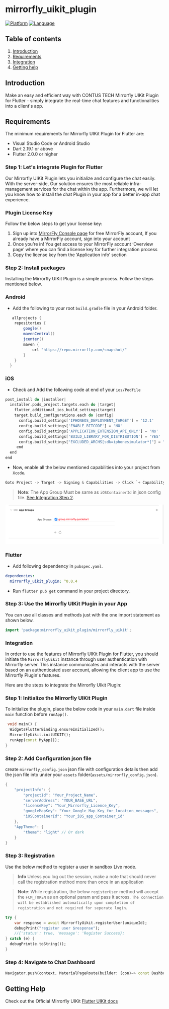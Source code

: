 # mirrorfly_uikit_plugin

[![Platform](https://img.shields.io/badge/platform-flutter-blue)](https://flutter.dev/)
[![Language](https://img.shields.io/badge/language-dart-blue)](https://dart.dev/)

## Table of contents

1. [Introduction](#Introduction)
1. [Requirements](#requirements)
1. [Integration](#Integration)
1. [Getting help](#getting-help)

## Introduction

Make an easy and efficient way with CONTUS TECH Mirrorfly UIKit Plugin for Flutter - simply integrate the real-time chat features and functionalities into a client's app.

## Requirements

The minimum requirements for Mirrorfly UIKit Plugin for Flutter are:

- Visual Studio Code or Android Studio
- Dart 2.19.1 or above
- Flutter 2.0.0 or higher

### Step 1: Let's integrate Plugin for Flutter

Our Mirrorfly UIKit Plugin lets you initialize and configure the chat easily. With the server-side, Our solution ensures the most reliable infra-management services for the chat within the app. Furthermore, we will let you know how to install the chat Plugin in your app for a better in-app chat experience.

### Plugin License Key
Follow the below steps to get your license key:

1. Sign up into [MirrorFly Console page](https://console.mirrorfly.com/register) for free MirrorFly account, If you already have a MirrorFly account, sign into your account
2. Once you’re in! You get access to your MirrorFly account ‘Overview page’ where you can find a license key for further integration process
3. Copy the license key from the ‘Application info’ section


### Step 2: Install packages

Installing the Mirrorfly UIKit Plugin is a simple process. Follow the steps mentioned below.


### Android

- Add the following to your root `build.gradle` file in your Android folder.

```gradle
   allprojects {
    repositories {
        google()
        mavenCentral()
        jcenter()
        maven {
            url "https://repo.mirrorfly.com/snapshot/"
        }
    }
  }
```

### iOS
 - Check and Add the following code at end of your `ios/Podfile`

```dart
post_install do |installer|
  installer.pods_project.targets.each do |target|
    flutter_additional_ios_build_settings(target)
    target.build_configurations.each do |config|
      config.build_settings['IPHONEOS_DEPLOYMENT_TARGET'] = '12.1'
      config.build_settings['ENABLE_BITCODE'] = 'NO'
      config.build_settings['APPLICATION_EXTENSION_API_ONLY'] = 'No'
      config.build_settings['BUILD_LIBRARY_FOR_DISTRIBUTION'] = 'YES'
      config.build_settings["EXCLUDED_ARCHS[sdk=iphonesimulator*]"] = "arm64"      
     end
  end
end
```
 - Now, enable all the below mentioned capabilities into your project from `Xcode`.

```dart
Goto Project -> Target -> Signing & Capabilities -> Click `+ Capability` at the top left corner -> Search for `App groups` and add the `App group capability`
```

> **Note**: The App Group Must be same as `iOSContainerId` in json config file. [See Integration Step 2](#Integration).

![ScreenShot](AppGroups-c9933d95df192665e1389f19ece4fd94.png)

### Flutter
 - Add following dependency in `pubspec.yaml`.

```yaml
dependencies:
  mirrorfly_uikit_plugin: ^0.0.4
```

- Run `flutter pub get` command in your project directory.

### Step 3: Use the Mirrorfly UIKit Plugin in your App

You can use all classes and methods just with the one import statement as shown below.

```dart
import 'package:mirrorfly_uikit_plugin/mirrorfly_uikit';
```

### Integration

In order to use the features of Mirrorfly UIKit Plugin for Flutter, you should initiate the `MirrorflyUikit` instance through user authentication with Mirrorfly server. This instance communicates and interacts with the server based on an authenticated user account, allowing the client app to use the Mirrorfly Plugin's features.

Here are the steps to integrate the Mirrorfly UIkit Plugin:

### Step 1: Initialize the Mirrorfly UIKit Plugin

To initialize the plugin, place the below code in your `main.dart` file inside `main` function before `runApp()`.

```dart
 void main() {
  WidgetsFlutterBinding.ensureInitialized();
  MirrorflyUikit.initUIKIT();
  runApp(const MyApp());
}
```

### Step 2: Add Configuration json file

create `mirrorfly_config.json` json file with configuration details then add the json file into under your `assets` folder(`assets/mirrorfly_config.json`).

```dart
{
    "projectInfo": {
        "projectId": "Your_Project_Name",
        "serverAddress": "YOUR_BASE_URL",
        "licenseKey": "Your_Mirrorfly_Licence_Key",
        "googleMapKey": "Your_Google_Map_Key_for_location_messages",
        "iOSContainerId": "Your_iOS_app_Container_id"
    },
    "AppTheme": {
        "theme": "light" // Or dark
    }
}
```

### Step 3: Registration

Use the below method to register a user in sandbox Live mode.

> **Info** Unless you log out the session, make a note that should never call the registration method more than once in an application

> **Note**: While registration, the below `registerUser` method will accept the `FCM_TOKEN` as an optional param and pass it across. `The connection will be established automatically upon completion of registration and not required for seperate login`.

```dart
try {
    var response = await MirrorflyUikit.registerUser(uniqueId);
    debugPrint("register user $response");
    //{'status': true, 'message': 'Register Success};
} catch (e) {
  debugPrint(e.toString());
}
```

### Step 4: Navigate to Chat Dashboard

```dart
Navigator.push(context, MaterialPageRoute(builder: (con)=> const DashboardView(title: "Chats",)));
```

## Getting Help

Check out the Official Mirrorfly UIKit [Flutter UIKit docs](https://www.mirrorfly.com/docs/UIKit/flutter/quick-start/)

<br />